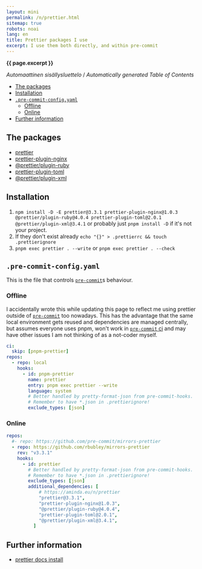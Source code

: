 ```yaml
---
layout: mini
permalink: /n/prettier.html
sitemap: true
robots: noai
lang: en
title: Prettier packages I use
excerpt: I use them both directly, and within pre-commit
---
```


**{{ page.excerpt }}**

<!-- editorconfig-checker-disable -->
<!-- prettier-ignore-start -->

<!-- START doctoc generated TOC please keep comment here to allow auto update -->
<!-- DON'T EDIT THIS SECTION, INSTEAD RE-RUN doctoc TO UPDATE -->
<em lang="fi">Automaattinen sisällysluettelo</em> / <em lang="en">Automatically generated Table of Contents</em>

- [The packages](#the-packages)
- [Installation](#installation)
- [`.pre-commit-config.yaml`](#pre-commit-configyaml)
  - [Offline](#offline)
  - [Online](#online)
- [Further information](#further-information)

<!-- END doctoc generated TOC please keep comment here to allow auto update -->

<!-- prettier-ignore-end -->
<!-- editorconfig-checker-enable -->

## The packages

- [prettier](https://www.npmjs.com/package/prettier)
- [prettier-plugin-nginx](https://www.npmjs.com/package/prettier-plugin-nginx)
- [@prettier/plugin-ruby](https://www.npmjs.com/package/@prettier/plugin-ruby)
- [prettier-plugin-toml](https://www.npmjs.com/package/prettier-plugin-toml)
- [@prettier/plugin-xml](https://www.npmjs.com/package/@prettier/plugin-xml)

## Installation

1. `npm install -D -E prettier@3.3.1 prettier-plugin-nginx@1.0.3 @prettier/plugin-ruby@4.0.4 prettier-plugin-toml@2.0.1 @prettier/plugin-xml@3.4.1` or probably just `pnpm install -D` if it's not your project.
1. If they don't exist already `echo "{}" > .prettierrc && touch .prettierignore`
1. `pnpm exec prettier . --write` or `pnpm exec prettier . --check`

## `.pre-commit-config.yaml`

This is the file that controls [`pre-commit`]s behaviour.

### Offline

I accidentally wrote this while updating this page to reflect me using prettier outside of [`pre-commit`] too nowadays. This has the advantage that the same local environment gets reused and dependencies are managed centrally, but assumes everyone uses pnpm, won't work in [`pre-commit` ci] and may have other issues I am not thinking of as a not-coder myself.

[`pre-commit`]: https://pre-commit.com
[`pre-commit` ci]: https://pre-commit.ci

```yaml
ci:
  skip: [pnpm-prettier]
repos:
  - repo: local
    hooks:
      - id: pnpm-prettier
        name: prettier
        entry: pnpm exec prettier --write
        language: system
        # Better handled by pretty-format-json from pre-commit-hooks.
        # Remember to have *.json in .prettierignore!
        exclude_types: [json]
```

### Online

```yaml
repos:
  #- repo: https://github.com/pre-commit/mirrors-prettier
  - repo: https://github.com/rbubley/mirrors-prettier
    rev: "v3.3.1"
    hooks:
      - id: prettier
        # Better handled by pretty-format-json from pre-commit-hooks.
        # Remember to have *.json in .prettierignore!
        exclude_types: [json]
        additional_dependencies: [
            # https://aminda.eu/n/prettier
            "prettier@3.3.1",
            "prettier-plugin-nginx@1.0.3",
            "@prettier/plugin-ruby@4.0.4",
            "prettier-plugin-toml@2.0.1",
            "@prettier/plugin-xml@3.4.1",
          ]
```

## Further information

- [prettier docs install](https://prettier.io/docs/en/install)
